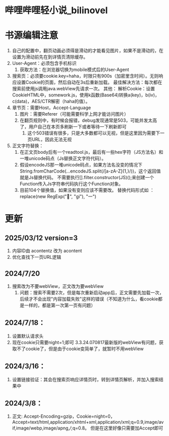 # 哔哩哔哩轻小说_bilinovel

# 书源编辑注意
1. 自己的配置中，翻页动画必须得是滑动的才能看见图片，如果不是滑动的，在设置为滑动前先在到详情页清除缓存。
2. User-Agent：必须包含手机标识
    1. 获取方法：在浏览器切换为mobile模式后的User-Agent
3. 搜索页：必须要cookie.key=haha，时限只有900s（加密里含时间）。无则响应设置Cookie的页面，然后自动在3s后重新加载。
    最佳解决方法：每次都在搜索前使用js调用java.webView先请求一次。
    其他：
        解析Cookie：设置CookieHTML中，somework.js，使用k函数(Base64)转换a(key)，b(iv)，c(data)，AES/CTR解密（haha的值）。
4. 章节页：需要Host，Accept-Language
    1. 图片：需要Referer（可能需要科学上网才能访问图片）
    2. 在翻页规则中，有时候会报错，debug发现通常是503，可能并发太高了，用户自己在本页多刷新一下或者等待一下刷新即可
        1. 这个503错误有很多，只是大多数都可以无视，但是这里因为需要下一页URL，因此无法无视
5. 正文字符替换：
    1. 在正文页body后有一个readtool.js，最后有一些hex字符（JS方法名）和一堆unicode码点（Js替换正文字符代码）。
    2. 假设encodeJS那一堆unicode码点，如果方法名没变的情况下
String.fromCharCode(...encodeJS.split(/[a-zA-Z]{1,}/))，这个返回值就是Js替换代码。
不需要执行[].filter.constructor(JS)();来创建一个Function传入Js字符串代码执行这个Function对象。
    3. 目前104个替换值，如果没有变则应该不需要改。
替换代码形式如 ：replace(new RegExp("", "gi"), "一")

# 更新
## 2025/03/12 version=3
1. 内容ID由 acontentz 改为 acontent 
2. 优化查找下一页URL逻辑
## 2024/7/20
1. 搜索改为不要webView，正文改为要webView
   1. 问题：搜索不需要2次，但是每次重新启动app后，正文需要先加载一次，后续才不会出现"内容加载失败"这样的错误（不知道为什么，看cookie都是一样的，都是第一次第一页有问题）
## 2024/7/18：
1. 设置默认请求头
2. 现在cookie只需要night=1;即可
3.3.24.070817最新版的webView有问题，获取不了cookie了，但是由于cookie变简单了，就暂时不用webView
## 2024/3/16：
1. 设置链接验证：其会在搜索页响应详情页时，转到详情页解析，并加入搜索结果中
## 2024/3/8：
1. 正文: Accept-Encoding=gzip，Cookie=night=0，
Accept=text/html,application/xhtml+xml,application/xml;q=0.9,image/avif,image/webp,image/apng,*/*;q=0.8。
但是在这里好像只需要加Accept即可

